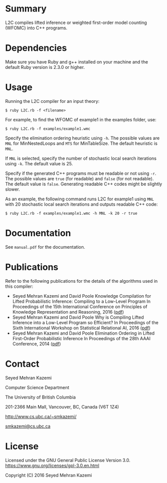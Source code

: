 Summary
=======

L2C compiles lifted inference or weighted first-order model counting (WFOMC) into C++ programs.


Dependencies
============
Make sure you have Ruby and g++ installed on your machine and the default Ruby version is 2.3.0 or higher.


Usage
=====

Running the L2C compiler for an input theory:

    $ ruby L2C.rb -f <filename>

For example, to find the WFOMC of example1 in the examples folder, use:

    $ ruby L2C.rb -f examples/example1.wmc

Specify the elimination ordering heuristic using `-h`. The possible values are `MNL` for MinNestedLoops and `MTS` for MinTableSize. The default heuristic is `MNL`.

If `MNL` is selected, specify the number of stochastic local search iterations using `-k`. The default value is 25.

Specify if the generated C++ programs must be readable or not using `-r`. The possible values are `true` (for readable) and `false` (for not readable). The default value is `false`. Generating readable C++ codes might be slightly slower. 

As an example, the following command runs L2C for example1 using `MNL` with 20 stochastic local search iterations and outputs readable C++ code:

    $ ruby L2C.rb -f examples/example1.wmc -h MNL -k 20 -r true


Documentation
=============

See `manual.pdf` for the documentation.


Publications
============

Refer to the following publications for the details of the algorithms used in this compiler:

- Seyed Mehran Kazemi and David Poole
  Knowledge Compilation for Lifted Probabilistic Inference: Compiling to a Low-Level Program
  In Proceedings of the 15th International Conference on Principles of Knowledge Representation and Reasoning, 2016
  ([pdf](http://www.cs.ubc.ca/~smkazemi/files/KazemiPoole-LRC2CPP.pdf))
- Seyed Mehran Kazemi and David Poole
  Why is Compiling Lifted Inference into a Low-Level Program so Efficient?
  In Proceedings of the Sixth International Workshop on Statistical Relational AI, 2016
  ([pdf](http://www.cs.ubc.ca/~smkazemi/files/KazemiPoole-LRC2CPP-exp.pdf))
- Seyed Mehran Kazemi and David Poole
  Elimination Ordering in Lifted First-Order Probabilistic Inference
  In Proceedings of the 28th AAAI Conference, 2014
  ([pdf](https://www.cs.ubc.ca/~poole/papers/elim-order-aaai-2014.pdf))


Contact
=======

Seyed Mehran Kazemi

Computer Science Department

The University of British Columbia

201-2366 Main Mall, Vancouver, BC, Canada (V6T 1Z4)  

<http://www.cs.ubc.ca/~smkazemi/>  

<smkazemi@cs.ubc.ca>



License
=======

Licensed under the GNU General Public License Version 3.0.
<https://www.gnu.org/licenses/gpl-3.0.en.html>


Copyright (C) 2016  Seyed Mehran Kazemi